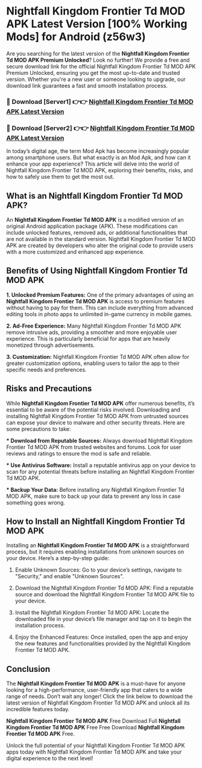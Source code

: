 # Nightfall Kingdom Frontier Td MOD APK Latest Version [100% Working Mods] for Android (z56w3)

Are you searching for the latest version of the <strong>Nightfall Kingdom Frontier Td MOD APK Premium Unlocked</strong>? Look no further! We provide a free and secure download link for the official Nightfall Kingdom Frontier Td MOD APK Premium Unlocked, ensuring you get the most up-to-date and trusted version. Whether you're a new user or someone looking to upgrade, our download link guarantees a fast and smooth installation process.


<h3>🔴 Download [Server1] 👉👉 <a href="https://getmodsapk.pages.dev?q=Nightfall+Kingdom+Frontier+Td+MOD+APK&ref=4R3">Nightfall Kingdom Frontier Td MOD APK Latest Version</a></h3>

<h3>🔴 Download [Server2] 👉👉 <a href="https://getmodsapk.pages.dev?q=Nightfall+Kingdom+Frontier+Td+MOD+APK&ref=4R3">Nightfall Kingdom Frontier Td MOD APK Latest Version</a></h3>


In today’s digital age, the term Mod Apk has become increasingly popular among smartphone users. But what exactly is an Mod Apk, and how can it enhance your app experience? This article will delve into the world of Nightfall Kingdom Frontier Td MOD APK, exploring their benefits, risks, and how to safely use them to get the most out.


<h2>What is an Nightfall Kingdom Frontier Td MOD APK?</h2>

An <strong>Nightfall Kingdom Frontier Td MOD APK</strong> is a modified version of an original Android application package (APK). These modifications can include unlocked features, removed ads, or additional functionalities that are not available in the standard version. Nightfall Kingdom Frontier Td MOD APK are created by developers who alter the original code to provide users with a more customized and enhanced app experience.


<h2>Benefits of Using Nightfall Kingdom Frontier Td MOD APK</h2>

<strong> 1. Unlocked Premium Features:</strong> One of the primary advantages of using an <strong>Nightfall Kingdom Frontier Td MOD APK</strong> is access to premium features without having to pay for them. This can include everything from advanced editing tools in photo apps to unlimited in-game currency in mobile games.

<strong> 2. Ad-Free Experience:</strong> Many Nightfall Kingdom Frontier Td MOD APK remove intrusive ads, providing a smoother and more enjoyable user experience. This is particularly beneficial for apps that are heavily monetized through advertisements.

<strong> 3. Customization:</strong> Nightfall Kingdom Frontier Td MOD APK often allow for greater customization options, enabling users to tailor the app to their specific needs and preferences.


<h2>Risks and Precautions</h2>

While <strong>Nightfall Kingdom Frontier Td MOD APK</strong> offer numerous benefits, it’s essential to be aware of the potential risks involved. Downloading and installing Nightfall Kingdom Frontier Td MOD APK from untrusted sources can expose your device to malware and other security threats. Here are some precautions to take:

<strong> * Download from Reputable Sources:</strong> Always download Nightfall Kingdom Frontier Td MOD APK from trusted websites and forums. Look for user reviews and ratings to ensure the mod is safe and reliable.

<strong> * Use Antivirus Software:</strong> Install a reputable antivirus app on your device to scan for any potential threats before installing an Nightfall Kingdom Frontier Td MOD APK.

<strong> * Backup Your Data:</strong> Before installing any Nightfall Kingdom Frontier Td MOD APK, make sure to back up your data to prevent any loss in case something goes wrong.


<h2>How to Install an Nightfall Kingdom Frontier Td MOD APK</h2>

Installing an <strong>Nightfall Kingdom Frontier Td MOD APK</strong> is a straightforward process, but it requires enabling installations from unknown sources on your device. Here’s a step-by-step guide:

 1. Enable Unknown Sources: Go to your device’s settings, navigate to "Security," and enable "Unknown Sources".

 2. Download the Nightfall Kingdom Frontier Td MOD APK: Find a reputable source and download the Nightfall Kingdom Frontier Td MOD APK file to your device.

 3. Install the Nightfall Kingdom Frontier Td MOD APK: Locate the downloaded file in your device’s file manager and tap on it to begin the installation process.

 4. Enjoy the Enhanced Features: Once installed, open the app and enjoy the new features and functionalities provided by the Nightfall Kingdom Frontier Td MOD APK.


<h2><strong>Conclusion</strong></h2>

The <strong>Nightfall Kingdom Frontier Td MOD APK</strong> is a must-have for anyone looking for a high-performance, user-friendly app that caters to a wide range of needs. Don’t wait any longer! Click the link below to download the latest version of Nightfall Kingdom Frontier Td MOD APK and unlock all its incredible features today.

<strong>Nightfall Kingdom Frontier Td MOD APK</strong> Free Download Full <strong>Nightfall Kingdom Frontier Td MOD APK</strong> Free Free Download <strong>Nightfall Kingdom Frontier Td MOD APK</strong> Free.

Unlock the full potential of your Nightfall Kingdom Frontier Td MOD APK apps today with Nightfall Kingdom Frontier Td MOD APK and take your digital experience to the next level!